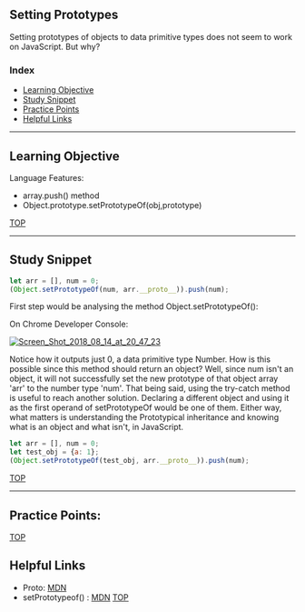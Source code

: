 ## Setting Prototypes

Setting prototypes of objects to data primitive types does not seem to work on JavaScript. 
But why?

### Index
* [Learning Objective](#learning-objective)
* [Study Snippet](#study-snippet)
* [Practice Points](#practice-points)
* [Helpful Links](#helpful-links)
___

## Learning Objective

Language Features:
* array.push() method
* Object.prototype.setPrototypeOf(obj,prototype)


[TOP](#index)

___
 
## Study Snippet

```js
let arr = [], num = 0;
(Object.setPrototypeOf(num, arr.__proto__)).push(num);
```

First step would be analysing the method Object.setPrototypeOf():

On Chrome Developer Console:

<a href="https://ibb.co/f8anY9"><img src="https://preview.ibb.co/i53wRU/Screen_Shot_2018_08_14_at_20_47_23.png" alt="Screen_Shot_2018_08_14_at_20_47_23" border="0"></a>


Notice how it outputs just 0, a data primitive type Number. How is this possible since this method should return an object?
Well, since num isn't an object, it will not successfully set the new prototype of that object array 'arr' to the number type 'num'. 
That being said, using the try-catch method is useful to reach another solution. Declaring a different object and using it as the first operand of setPrototypeOf would be one of them. Either way, what matters is understanding the Prototypical inheritance and knowing what is an object and what isn't, in JavaScript. 

 
 ```js
 let arr = [], num = 0;
 let test_obj = {a: 1};
 (Object.setPrototypeOf(test_obj, arr.__proto__)).push(num);
```



[TOP](#index)

___

## Practice Points:

[TOP](#index)

## Helpful Links

* Proto: [MDN](https://developer.mozilla.org/en-US/docs/Web/JavaScript/Reference/Global_Objects/Object/proto)
* setPrototypeof() : [MDN](https://developer.mozilla.org/en-US/docs/Web/JavaScript/Reference/Global_Objects/Object/setPrototypeOf)
[TOP](#index)
